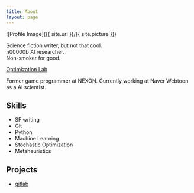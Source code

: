 ```yaml
---
title: About
layout: page
---
```

![Profile Image]({{ site.url }}/{{ site.picture }})

<p>
	Science fiction writer, but not that cool.<br/>
	n00000b AI researcher.<br/>
	Non-smoker for good.
</p>
<p>
	<a href="http://soar.snu.ac.kr/" title="최적화 연구실" target="_blank">
        Optimization Lab
    </a>
</p>

<p>
	Former game programmer at NEXON.
	Currently working at Naver Webtoon as a AI scientist.
</p>

<h2>Skills</h2>

<ul class="skill-list">
	<li>SF writing</li>
	<li>Git</li>
	<li>Python</li>
	<li>Machine Learning</li>
	<li>Stochastic Optimization</li>
	<li>Metaheuristics</li>
</ul>

<h2>Projects</h2>

<ul>
	<li><a href="https://gitlab.com/">gitlab</a></li>
</ul>
